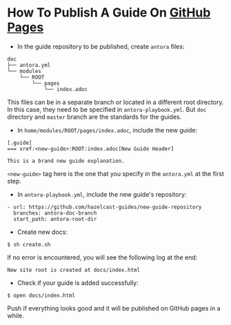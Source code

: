# How To Publish A Guide On [GitHub Pages](https://hazelcast-guides.github.io/guides-site/home/index.html)

- In the guide repository to be published, create `antora` files:

```
doc
├── antora.yml
└── modules
    └── ROOT
        └── pages
            └── index.adoc
```
This files can be in a separate branch or located in a different root directory. In this case, they need to be specified in `antora-playbook.yml`. But `doc` directory and `master` branch are the standards for the guides.

- In `home/modules/ROOT/pages/index.adoc`, include the new guide:

```
[.guide]
=== xref:<new-guide>:ROOT:index.adoc[New Guide Header]

This is a brand new guide explanation.

```
`<new-guide>` tag here is the one that you specify in the `antora.yml` at the first step.

- In `antora-playbook.yml`, include the new guide's repository:

```
- url: https://github.com/hazelcast-guides/new-guide-repository
  branches: antora-doc-branch
  start_path: antora-root-dir
```

- Create new docs:

```
$ sh create.sh
```

If no error is encountered, you will see the following log at the end:

```
New site root is created at docs/index.html
```

- Check if your guide is added successfully:

```
$ open docs/index.html
```

Push if everything looks good and it will be published on GitHub pages in a while.
